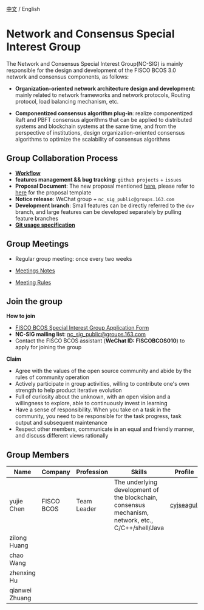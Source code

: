 [中文](./README.md) / English

# Network and Consensus Special Interest Group

The Network and Consensus Special Interest Group(NC-SIG) is mainly responsible for the design and development of the FISCO BCOS 3.0 network and consensus components, as follows:

- **Organization-oriented network architecture design and development**: mainly related to network frameworks and network protocols, Routing protocol, load balancing mechanism, etc.

- **Componentized consensus algorithm plug-in**: realize componentized Raft and PBFT consensus algorithms that can be applied to distributed systems and blockchain systems at the same time, and from the perspective of institutions, design organization-oriented consensus algorithms to optimize the scalability of consensus algorithms

## Group Collaboration Process

- **[Workflow](./workflow.md)**
- **features management && bug tracking**: `github projects` + `issues`
- **Proposal Document**: The new proposal mentioned [here](./proposals), please refer to [here](./proposals/bip_template.md) for the proposal template
- **Notice release**: WeChat group + `nc_sig_public@groups.163.com`
- **Development branch**: Small features can be directly referred to the `dev` branch, and large features can be developed separately by pulling feature branches
- **[Git usage specification](../share/git.md)**

## Group Meetings

- Regular group meeting: once every two weeks

- [Meetings Notes](https://docs.qq.com/doc/DWm5yTWJ2R3J0S3Vr)

- [Meeting Rules](./meeting.md)

## Join the group

**How to join**

- [FISCO BCOS Special Interest Group Application Form](https://wj.qq.com/s2/7773399/ee41)
- **NC-SIG mailing list**: nc_sig_public@groups.163.com
- Contact the FISCO BCOS assistant (**WeChat ID: FISCOBCOS010**) to apply for joining the group

**Claim**

- Agree with the values of the open source community and abide by the rules of community operation
- Actively participate in group activities, willing to contribute one's own strength to help product iterative evolution
- Full of curiosity about the unknown, with an open vision and a willingness to explore, able to continuously invest in learning
- Have a sense of responsibility. When you take on a task in the community, you need to be responsible for the task progress, task output and subsequent maintenance
- Respect other members, communicate in an equal and friendly manner, and discuss different views rationally


## Group Members

| **Name** | **Company**  | **Profession**   | **Skills**        | **Profile**|
| -------- | -------------------------------- | ---------------- | ------------------- | -------------------- |
| yujie Chen  | FISCO BCOS |   Team Leader    | The underlying development of the blockchain, consensus mechanism, network, etc., C/C++/shell/Java | [cyjseagull](http://github.com/cyjseagull/)|
| zilong Huang | | | | |
| chao Wang | | | | |
| zhenxing Hu | | | | |
| qianwei Zhuang | | | | |




